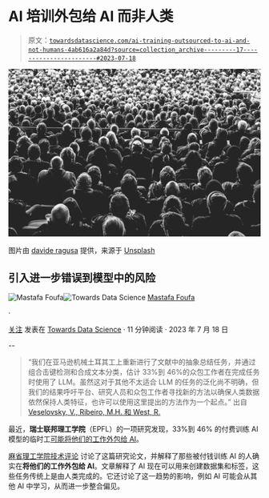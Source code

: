 # AI 培训外包给 AI 而非人类

> 原文：[`towardsdatascience.com/ai-training-outsourced-to-ai-and-not-humans-4ab616a2a84d?source=collection_archive---------17-----------------------#2023-07-18`](https://towardsdatascience.com/ai-training-outsourced-to-ai-and-not-humans-4ab616a2a84d?source=collection_archive---------17-----------------------#2023-07-18)

![](img/36730c49324f68d38205c0e20c489a63.png)

图片由 [davide ragusa](https://unsplash.com/@davideragusa?utm_source=medium&utm_medium=referral) 提供，来源于 [Unsplash](https://unsplash.com/?utm_source=medium&utm_medium=referral)

## 引入进一步错误到模型中的风险

[](https://medium.com/@mastafa.foufa?source=post_page-----4ab616a2a84d--------------------------------)![Mastafa Foufa](https://medium.com/@mastafa.foufa?source=post_page-----4ab616a2a84d--------------------------------)[](https://towardsdatascience.com/?source=post_page-----4ab616a2a84d--------------------------------)![Towards Data Science](https://towardsdatascience.com/?source=post_page-----4ab616a2a84d--------------------------------) [Mastafa Foufa](https://medium.com/@mastafa.foufa?source=post_page-----4ab616a2a84d--------------------------------)

·

[关注](https://medium.com/m/signin?actionUrl=https%3A%2F%2Fmedium.com%2F_%2Fsubscribe%2Fuser%2F1e28ced4c3b5&operation=register&redirect=https%3A%2F%2Ftowardsdatascience.com%2Fai-training-outsourced-to-ai-and-not-humans-4ab616a2a84d&user=Mastafa+Foufa&userId=1e28ced4c3b5&source=post_page-1e28ced4c3b5----4ab616a2a84d---------------------post_header-----------) 发表在 [Towards Data Science](https://towardsdatascience.com/?source=post_page-----4ab616a2a84d--------------------------------) · 11 分钟阅读 · 2023 年 7 月 18 日[](https://medium.com/m/signin?actionUrl=https%3A%2F%2Fmedium.com%2F_%2Fvote%2Ftowards-data-science%2F4ab616a2a84d&operation=register&redirect=https%3A%2F%2Ftowardsdatascience.com%2Fai-training-outsourced-to-ai-and-not-humans-4ab616a2a84d&user=Mastafa+Foufa&userId=1e28ced4c3b5&source=-----4ab616a2a84d---------------------clap_footer-----------)

--

[](https://medium.com/m/signin?actionUrl=https%3A%2F%2Fmedium.com%2F_%2Fbookmark%2Fp%2F4ab616a2a84d&operation=register&redirect=https%3A%2F%2Ftowardsdatascience.com%2Fai-training-outsourced-to-ai-and-not-humans-4ab616a2a84d&source=-----4ab616a2a84d---------------------bookmark_footer-----------)

> “我们在亚马逊机械土耳其工上重新进行了文献中的抽象总结任务，并通过组合击键检测和合成文本分类，估计 33%到 46%的众包工作者在完成任务时使用了 LLM。虽然这对于其他不太适合 LLM 的任务的泛化尚不明确，但我们的结果呼吁平台、研究人员和众包工作者寻找新的方法以确保人类数据依然保持人类特征，也许可以使用这里提出的方法作为一个起点。” 出自 [Veselovsky, V., Ribeiro, M.H. 和 West, R.](https://arxiv.org/pdf/2306.07899.pdf)

最近，**瑞士联邦理工学院**（EPFL）的一项研究发现，33%到 46% 的付费训练 AI 模型的临时工[可能将他们的工作外包给 AI](https://arxiv.org/pdf/2306.07899.pdf)。

[麻省理工学院技术评论](https://www.technologyreview.com/2023/06/22/1075405/the-people-paid-to-train-ai-are-outsourcing-their-work-to-ai/) 讨论了这篇研究论文，并解释了那些被付钱训练 AI 的人确实在**将他们的工作外包给 AI**。文章解释了 AI 现在可以用来创建数据集和标签，这些任务传统上是由人类完成的。它还讨论了这一趋势的影响，例如 AI 可能会从其他 AI 中学习，从而进一步整合偏见。
